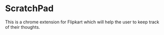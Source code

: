 # ScratchPad
This is a chrome extension for Flipkart which will help the user to keep track of their thoughts.
